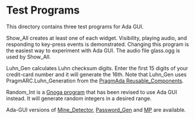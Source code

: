 # Test Programs

This directory contains three test programs for Ada GUI.

Show_All creates at least one of each widget. Visibility, playing audio, and responding to key-press events is demonstrated. Changing this program is the easiest way to experiment with Ada GUI. The audio file  glass.ogg is used by Show_All.

Luhn_Gen calculates Luhn checksum digits. Enter the first 15 digits of your credit-card number and it will generate the 16th. Note that Luhn_Gen uses PragmARC.Luhn_Generation from the [PragmAda Reusable_Components](https://github.com/jrcarter/PragmARC).

Random_Int is a [Gnoga program](https://github.com/jrcarter/Random_Int) that has been revised to use Ada GUI instead. It will generate random integers in a desired range.

Ada-GUI versions of [Mine_Detector](https://github.com/jrcarter/Mine_Detector), [Password_Gen](https://github.com/jrcarter/Password_Gen) and [MP](https://github.com/jrcarter/MP) are available.
